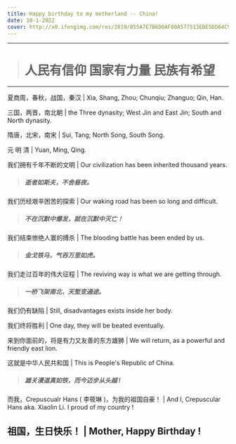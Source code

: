 ```yaml
---
title: Happy birthday to my motherland -- China!
date: 10-1-2022
cover: http://x0.ifengimg.com/res/2019/855A7E7B6D0AF80A577513EBE5DD64C969FFE6A9_size269_w600_h338.jpeg
---
```


---

> # 人民有信仰 国家有力量 民族有希望

---

夏商周，春秋，战国，秦汉 | Xia, Shang, Zhou; Chunqiu; Zhanguo; Qin, Han.

三国，两晋，南北朝 |  the Three dynasity; West Jin and East Jin; South and North dynasity.

隋唐，北宋，南宋 | Sui, Tang; North Song, South Song.

元 明 清 | Yuan, Ming, Qing.

我们拥有千年不断的文明 | Our civilization has been inherited thousand years.

> ##### 逝者如斯夫，不舍昼夜。

我们历经艰辛困苦的探索 | Our waking road has been so long and difficult.

> ##### 不在沉默中爆发，就在沉默中灭亡！

我们结束惨绝人寰的搏杀 | The blooding battle has been ended by us.

> ##### 金戈铁马，气吞万里如虎。

我们走过百年的伟大征程 | The reviving way is what we are getting through.

> ##### 一桥飞架南北，天堑变通途。

我们仍有缺陷 | Still, disadvantages exists inside her body.

我们终将胜利 | One day, they will be beated eventually.

来到你面前的，将是有力又友善的东方雄狮 | We will return, as a powerful and friendly east lion.

这就是中华人民共和国 | This is People's Republic of China.

> ##### 雄关漫道真如铁，而今迈步从头越 !

而我，Crepuscualr Hans ( 李筱琳 )，为我的祖国自豪！ | And I, Crepuscular Hans aka. Xiaolin Li. I proud of my country !

## 祖国，生日快乐！ | Mother, Happy Birthday !